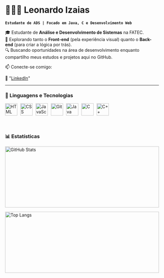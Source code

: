 # 🧑🏽‍💻 Leonardo Izaias  

**`Estudante de ADS | Focado em Java, C e Desenvolvimento Web`**  

🎓 Estudante de **Análise e Desenvolvimento de Sistemas** na FATEC.  
🚀 Explorando tanto o **Front-end** (pela experiência visual) quanto o **Back-end** (para criar a lógica por trás).  
🔍 Buscando oportunidades na área de desenvolvimento enquanto compartilho meus estudos e projetos aqui no GitHub.  

📫 Conecte-se comigo:

🔗 "[LinkedIn](https://www.linkedin.com/in/leonardo-izaias/)"



---

### 🤖 **Linguagens e Tecnologias**
<div style="display: flex; flex-wrap: wrap; gap: 10px;">
  <img title="HTML" width="40px" src="https://cdn.jsdelivr.net/gh/devicons/devicon@latest/icons/html5/html5-original.svg"/>
  <img title="CSS" width="40px" src="https://cdn.jsdelivr.net/gh/devicons/devicon@latest/icons/css3/css3-original.svg"/>
  <img title="JavaScript" width="40px" src="https://cdn.jsdelivr.net/gh/devicons/devicon@latest/icons/javascript/javascript-original.svg"/>
  <img title="Git" width="40px" src="https://cdn.jsdelivr.net/gh/devicons/devicon@latest/icons/git/git-original.svg"/>
  <img title="Java" width="40px" src="https://cdn.jsdelivr.net/gh/devicons/devicon@latest/icons/java/java-original.svg"/>
  <img title="C" width="40px" src="https://cdn.jsdelivr.net/gh/devicons/devicon@latest/icons/c/c-original.svg"/>
  <img title="C++" width="40px" src="https://cdn.jsdelivr.net/gh/devicons/devicon@latest/icons/cplusplus/cplusplus-original.svg"/>
</div>  


<br/>
<br/>

### 📊 Estatísticas
<p>
  <img 
    alt="GitHub Stats" 
    height="200" 
    style="padding-right: 10px; width: 100%;" 
    src="https://github-readme-stats.vercel.app/api?username=IDSLeonardo&show_icons=true&theme=tokyonight&include_all_commits=true&locale=pt-br"
  />
</p>

<p>
  <img 
    alt="Top Langs" 
    height="200" 
    style="padding-right: 10px; width: 100%;" 
    src="https://github-readme-stats.vercel.app/api/top-langs/?username=IDSLeonardo&theme=tokyonight&layout=compact&custom_title=Tecnologias&langs_count=7"
  />
</p>
